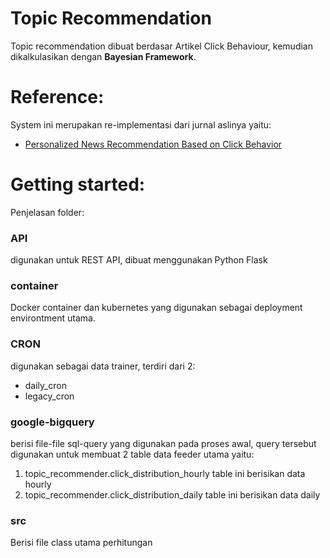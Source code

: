 # Topic Recommendation

Topic recommendation dibuat berdasar Artikel Click Behaviour, kemudian dikalkulasikan dengan **Bayesian Framework**.

# Reference:
System ini merupakan re-implementasi dari jurnal aslinya yaitu:

* [Personalized News Recommendation Based on Click Behavior](https://static.googleusercontent.com/media/research.google.com/en//pubs/archive/35599.pdf)

# Getting started:
Penjelasan folder:

### API
digunakan untuk REST API, dibuat menggunakan Python Flask

### container
Docker container dan kubernetes yang digunakan sebagai deployment environtment utama.

### CRON
digunakan sebagai data trainer, terdiri dari 2:
- daily_cron
- legacy_cron

### google-bigquery
berisi file-file sql-query yang digunakan pada proses awal, query tersebut digunakan untuk membuat 2 table data feeder utama yaitu:
1. topic_recommender.click_distribution_hourly
        table ini berisikan data hourly
2. topic_recommender.click_distribution_daily
    table ini berisikan data daily

### src
Berisi file class utama perhitungan
